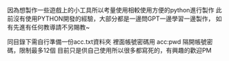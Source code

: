 因為想製作一些遊戲上的小工具所以考量使用相較使用方便的python進行製作
此前沒有使用PYTHON開發的經驗，大部分都是一邊問GPT一邊學習一邊製作，
如有先進有任何教導請不另賜教~

同目錄下需自行準備一份acc.txt資料夾 裡面帳號密碼用 acc:pwd 隔開帳號密碼，限制最多12個
目前只是供自己使用所以很多都寫死的，有興趣的歡迎PM
